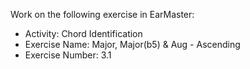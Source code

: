 Work on the following exercise in EarMaster:
- Activity: Chord Identification
- Exercise Name: Major, Major(b5) & Aug - Ascending
- Exercise Number: 3.1
